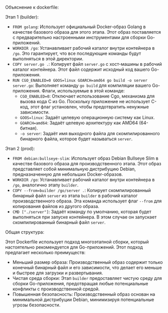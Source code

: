 
Объяснение к dockerfile:

Этап 1 (builder):

* `FROM golang`: Использует официальный Docker-образ Golang в качестве базового образа для этого этапа. Этот образ поставляется с предварительно настроенными инструментами для сборки Go-приложений.
* `WORKDIR /go`: Устанавливает рабочий каталог внутри контейнера в `/go`. Это гарантирует, что все последующие команды будут выполняться в этой директории.
* `COPY server.go .`: Копирует файл `server.go` с хост-машины в рабочий каталог контейнера. Этот файл содержит исходный код вашего Go-приложения.
* `RUN CGO_ENABLED=0 GOOS=linux GOARCH=amd64 go build -o server server.go`: Выполняет команду `go build` для компиляции вашего Go-приложения. Флаги, используемые в этой команде:
    * `CGO_ENABLED=0`: Отключает использование Cgo, механизма для вызова кода C из Go. Поскольку приложение не использует C-код, этот флаг установлен, чтобы предотвратить ненужные зависимости.
    * `GOOS=linux`: Задаёт целевую операционную систему как Linux.
    * `GOARCH=amd64`: Задаёт целевую архитектуру как AMD64 (64-битная).
    * `-o server`: Задаёт имя выходного файла для скомпилированного бинарного файла, которое будет называться `server`.

Этап 2 (prod):

* `FROM debian:bullseye-slim`: Использует образ Debian Bullseye Slim в качестве базового образа для производственного этапа. Этот образ представляет собой минимальную дистрибуцию Debian, предназначенную для небольших Docker-образов.
* `WORKDIR /go`: Устанавливает рабочий каталог внутри контейнера в `/go`, аналогично этапу `builder`.
* `COPY --from=builder /go/server .`: Копирует скомпилированный бинарный файл `server` из этапа `builder` в рабочий каталог производственного образа. Эта команда использует флаг `--from` для копирования файлов из другого образа.
* `CMD ["./server"]`: Задаёт команду по умолчанию, которая будет выполняться при запуске контейнера. В этом случае он запускает скомпилированный бинарный файл `server`.

Общая структура:

Этот Dockerfile использует подход многоэтапной сборки, который настоятельно рекомендуется для Go-приложений. Этот подход предлагает несколько преимуществ:

* Меньший размер образа: Производственный образ содержит только конечный бинарный файл и его зависимости, что делает его меньше и быстрее для загрузки и развертывания.
* Чистая среда сборки: Этап `builder` предоставляет чистую среду для сборки Go-приложения, предотвращая любые потенциальные конфликты с производственной средой.
* Повышенная безопасность: Производственный образ основан на минимальной дистрибуции Debian, минимизируя потенциальные угрозы безопасности.

